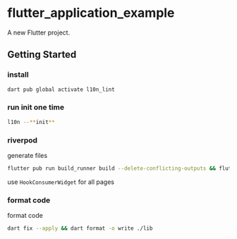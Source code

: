 # flutter_application_example

A new Flutter project.

## Getting Started

### install
```bash
dart pub global activate l10n_lint
```

### run init one time
```bash
l10n --**init**
```



### riverpod
generate files
```bash
flutter pub run build_runner build --delete-conflicting-outputs && flutter pub get
```


use `HookConsumerWidget` for all pages


### format code
format code
```bash
dart fix --apply && dart format -o write ./lib
```